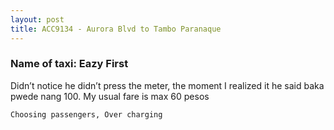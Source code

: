 ```yaml
---
layout: post
title: ACC9134 - Aurora Blvd to Tambo Paranaque
---
```


### Name of taxi: Eazy First

Didn’t notice he didn’t press the meter, the moment I realized it he said baka pwede nang 100. My usual fare is max 60 pesos

```Choosing passengers, Over charging```
